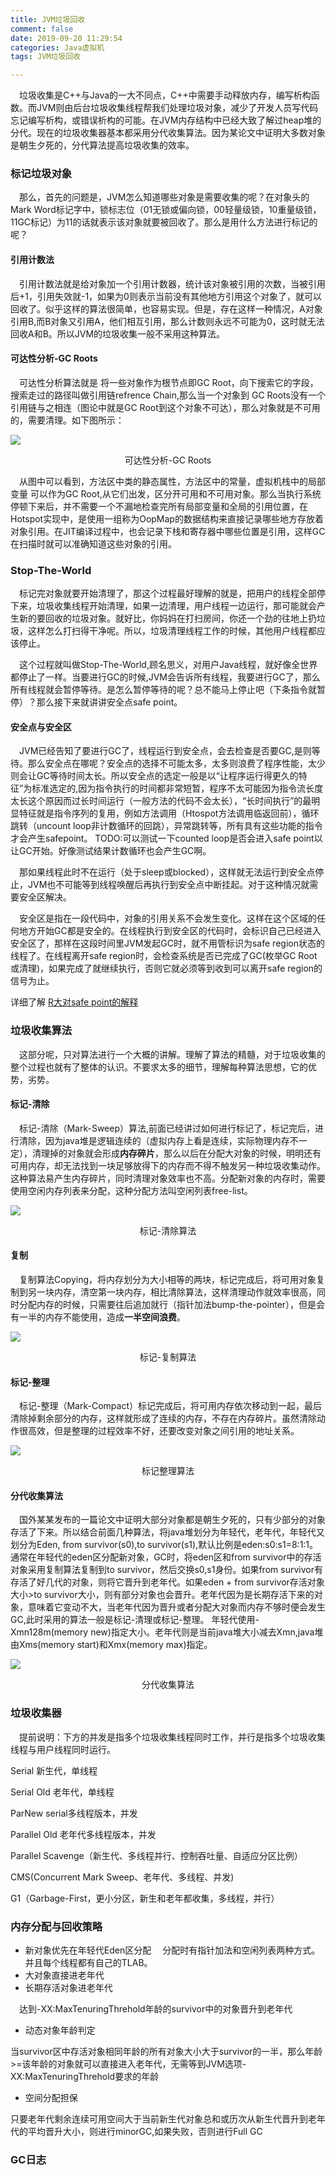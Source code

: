 ```yaml
---
title: JVM垃圾回收
comment: false
date: 2019-09-20 11:29:54
categories: Java虚拟机
tags: JVM垃圾回收

---
```


&emsp;垃圾收集是C++与Java的一大不同点，C++中需要手动释放内存，编写析构函数。而JVM则由后台垃圾收集线程帮我们处理垃圾对象，减少了开发人员写代码忘记编写析构，或错误析构的可能。在JVM内存结构中已经大致了解过heap堆的分代。现在的垃圾收集器基本都采用分代收集算法。因为某论文中证明大多数对象是朝生夕死的，分代算法提高垃圾收集的效率。

### 标记垃圾对象
&emsp;那么，首先的问题是，JVM怎么知道哪些对象是需要收集的呢？在对象头的Mark Word标记字中，锁标志位（01无锁或偏向锁，00轻量级锁，10重量级锁，11GC标记）为11的话就表示该对象就要被回收了。那么是用什么方法进行标记的呢？

#### 引用计数法
&emsp;引用计数法就是给对象加一个引用计数器，统计该对象被引用的次数，当被引用后+1，引用失效就-1，如果为0则表示当前没有其他地方引用这个对象了，就可以回收了。似乎这样的算法很简单，也容易实现。但是，存在这样一种情况，A对象引用B,而B对象又引用A，他们相互引用，那么计数则永远不可能为0，这时就无法回收A和B。所以JVM的垃圾收集一般不采用这种算法。

#### 可达性分析-GC Roots
&emsp;可达性分析算法就是 将一些对象作为根节点即GC Root，向下搜索它的字段，搜索走过的路径叫做引用链refrence Chain,那么当一个对象到 GC Roots没有一个引用链与之相连（图论中就是GC Root到这个对象不可达），那么对象就是不可用的，需要清理。如下图所示：

![](JVM垃圾回收/可达性分析-GCRoots.png)
<center>可达性分析-GC Roots</center>

&emsp;从图中可以看到，方法区中类的静态属性，方法区中的常量，虚拟机栈中的局部变量 可以作为GC Root,从它们出发，区分开可用和不可用对象。那么当执行系统停顿下来后，并不需要一个不漏地检查完所有局部变量和全局的引用位置，在Hotspot实现中，是使用一组称为OopMap的数据结构来直接记录哪些地方存放着对象引用。在JIT编译过程中，也会记录下栈和寄存器中哪些位置是引用，这样GC在扫描时就可以准确知道这些对象的引用。

### Stop-The-World
&emsp;标记完对象就要开始清理了，那这个过程最好理解的就是，把用户的线程全部停下来，垃圾收集线程开始清理，如果一边清理，用户线程一边运行，那可能就会产生新的要回收的垃圾对象。就好比，你妈妈在打扫房间，你还一个劲的往地上扔垃圾，这样怎么打扫得干净呢。所以，垃圾清理线程工作的时候，其他用户线程都应该停止。

&emsp;这个过程就叫做Stop-The-World,顾名思义，对用户Java线程，就好像全世界都停止了一样。当要进行GC的时候,JVM会告诉所有线程，我要进行GC了，那么所有线程就会暂停等待。是怎么暂停等待的呢？总不能马上停止吧（下条指令就暂停）？那么接下来就讲讲安全点safe point。

#### 安全点与安全区
&emsp;JVM已经告知了要进行GC了，线程运行到安全点，会去检查是否要GC,是则等待。那么安全点在哪呢？安全点的选择不可能太多，太多则浪费了程序性能，太少则会让GC等待时间太长。所以安全点的选定一般是以“让程序运行得更久的特征”为标准选定的,因为指令执行的时间都非常短暂，程序不太可能因为指令流长度太长这个原因而过长时间运行（一般方法的代码不会太长），“长时间执行”的最明显特征就是指令序列的复用，例如方法调用（Htospot方法调用临返回前），循环跳转（uncount loop非计数循环的回跳），异常跳转等，所有具有这些功能的指令才会产生safepoint。 TODO:可以测试一下counted loop是否会进入safe point以让GC开始。好像测试结果计数循环也会产生GC啊。

&emsp;那如果线程此时不在运行（处于sleep或blocked），这样就无法运行到安全点停止，JVM也不可能等到线程唤醒后再执行到安全点中断挂起。对于这种情况就需要安全区解决。

&emsp;安全区是指在一段代码中，对象的引用关系不会发生变化。这样在这个区域的任何地方开始GC都是安全的。在线程执行到安全区的代码时，会标识自己已经进入安全区了，那样在这段时间里JVM发起GC时，就不用管标识为safe region状态的线程了。在线程离开safe region时，会检查系统是否已完成了GC(枚举GC Root或清理)，如果完成了就继续执行，否则它就必须等到收到可以离开safe region的信号为止。

详细了解 [R大对safe point的解释](https://www.zhihu.com/question/29268019)

### 垃圾收集算法
&emsp;这部分呢，只对算法进行一个大概的讲解。理解了算法的精髓，对于垃圾收集的整个过程也就有了整体的认识。不要求太多的细节，理解每种算法思想，它的优势，劣势。

#### 标记-清除
&emsp;标记-清除（Mark-Sweep）算法,前面已经讲过如何进行标记了，标记完后，进行清除，因为java堆是逻辑连续的（虚拟内存上看是连续，实际物理内存不一定），清理掉的对象就会形成**内存碎片**，那么以后在分配大对象的时候，明明还有可用内存，却无法找到一块足够放得下的内存而不得不触发另一种垃圾收集动作。这种算法易产生内存碎片，同时清理对象效率也不高。分配新对象的内存时，需要使用空闲内存列表来分配，这种分配方法叫空闲列表free-list。

![](JVM垃圾回收/标记-清除算法.jpg)
<center>标记-清除算法</center>

#### 复制
&emsp;复制算法Copying，将内存划分为大小相等的两块，标记完成后，将可用对象复制到另一块内存，清空第一块内存，相比清除算法，这样清理动作就效率很高，同时分配内存的时候，只需要往后追加就行（指针加法bump-the-pointer），但是会有一半的内存不能使用，造成**一半空间浪费**。

![](JVM垃圾回收/标记-复制算法.jpg)
<center>标记-复制算法</center>

#### 标记-整理
&emsp;标记-整理（Mark-Compact）标记完成后，将可用内存依次移动到一起，最后清除掉剩余部分的内存，这样就形成了连续的内存，不存在内存碎片。虽然清除动作很高效，但是整理的过程效率不好，还要改变对象之间引用的地址关系。

![](JVM垃圾回收/标记-整理算法.jpg)
<center>标记整理算法</center>
  
#### 分代收集算法
&emsp;国外某某发布的一篇论文中证明大部分对象都是朝生夕死的，只有少部分的对象存活了下来。所以结合前面几种算法，将java堆划分为年轻代，老年代，年轻代又划分为Eden, from survivor(s0),to survivor(s1),默认比例是eden:s0:s1=8:1:1。通常在年轻代的eden区分配新对象，GC时，将eden区和from survivor中的存活对象采用复制算法复制到to survivor，然后交换s0,s1身份。如果from survivor有存活了好几代的对象，则将它晋升到老年代。如果eden + from survivor存活对象大小>to survivor大小，则有部分对象也会晋升。老年代因为是长期存活下来的对象，意味着它变动不大，当老年代因为晋升或者分配大对象而内存不够时便会发生GC,此时采用的算法一般是标记-清理或标记-整理。
年轻代使用-Xmn128m(memory new)指定大小。老年代则是当前java堆大小减去Xmn,java堆由Xms(memory start)和Xmx(memory max)指定。


![](JVM垃圾回收/分代收集算法.jpg)
<center>分代收集算法</center>

### 垃圾收集器

&emsp;提前说明：下方的并发是指多个垃圾收集线程同时工作，并行是指多个垃圾收集线程与用户线程同时运行。

Serial 新生代，单线程

Serial Old 老年代，单线程

ParNew serial多线程版本，并发

Parallel Old 老年代多线程版本，并发

Parallel Scavenge（新生代、多线程并行、控制吞吐量、自适应分区比例）

CMS(Concurrent Mark Sweep、老年代、多线程、并发)

G1（Garbage-First，更小分区，新生和老年都收集，多线程，并行）

### 内存分配与回收策略
* 新对象优先在年轻代Eden区分配
&emsp;分配时有指针加法和空闲列表两种方式。并且每个线程都有自己的TLAB。
* 大对象直接进老年代
* 长期存活对象进老年代

&emsp;达到-XX:MaxTenuringThrehold年龄的survivor中的对象晋升到老年代

* 动态对象年龄判定  

当survivor区中存活对象相同年龄的所有对象大小大于survivor的一半，那么年龄>=该年龄的对象就可以直接进入老年代，无需等到JVM选项-XX:MaxTenuringThrehold要求的年龄

* 空间分配担保  

只要老年代剩余连续可用空间大于当前新生代对象总和或历次从新生代晋升到老年代的平均晋升大小，则进行minorGC,如果失败，否则进行Full GC

### GC日志
